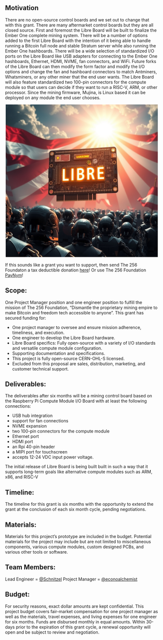 ## Motivation
There are no open-source control boards and we set out to change that with this grant. There are many aftermarket control boards but they are all closed source. First and foremost the Libre Board will be built to finalize the Ember One complete mining system. There will be a number of options added to the first Libre Board with the intention of it being able to handle running a Bitcoin full node and stable Stratum server while also running the Ember One hashboards. There will be a wide selection of standardized I/O ports on the Libre Board like USB adapters for connecting to the Ember One hashboards, Ethernet, HDMI, NVME, fan connectors, and WiFi. Future forks of the Libre Board can then modify the form factor and modify the I/O options and change the fan and hashboard connectors to match Antminers, Whatsminers, or any other miner that the end user wants. The Libre Board will also feature standardized two 100-pin connectors for the compute module so that users can decide if they want to run a RISC-V, ARM, or other processor. Since the mining firmware, Mujina, is Linux based it can be deployed on any module the end user chooses.   

<p align="center">
<img width="500" src="assets/Libre-Board-Lander.jpg">
</p>

If this sounds like a grant you want to support, then send The 256 Foundaton a tax deductible donation [here](https://pay.zaprite.com/pl_ZRWeSGjRWG)! Or use The 256 Foundation [PayNym](https://paynym.rs/+appetizingadministration90)!

## Scope:
One Project Manager position and one engineer position to fulfill the mission of The 256 Foundation, “Dismantle the proprietary mining empire to make Bitcoin and freedom tech accessible to anyone”. This grant has secured funding for:

* One project manager to oversee and ensure mission adherence, timeliness, and execution. 
* One engineer to develop the Libre Board hardware.
* Libre Board specifics: Fully open-source with a variety of I/O standards and versatile compute module configuration. 
* Supporting documentation and specifications. 
* This project is fully open-source CERN-OHL-S licensed.
* Excluded from this proposal are sales, distribution, marketing, and customer technical support.

## Deliverables:
The deliverables after six months will be a mining control board based on the Raspberry Pi Compute Module I/O Board with at least the following connections: 

* USB hub integration
* support for fan connections
* NVME expansion
* two 100-pin connectors for the compute module
* Ethernet port
* HDMI port
* an Rpi 40-pin header
* a MIPI port for touchscreen
* accepts 12-24 VDC input power voltage.

The initial release of Libre Board is being built built in such a way that it supports long-term goals like alternative compute modules such as ARM, x86, and RISC-V

## Timeline:
The timeline for this grant is six months with the opportunity to extend the grant at the conclusion of each six month cycle, pending negotiations.

## Materials:
Materials for this project’s prototype are included in the budget. Potential materials for the project may include but are not limited to miscellaneous components, various compute modules, custom designed PCBs, and various other tools or software.

## Team Members:
Lead Engineer = [@Schnitzel](https://x.com/Schnitzel)
Project Manager = [@econoalchemist](https://x.com/econoalchemist)

## Budget:
For security reasons, exact dollar amounts are kept confidential. This project budget covers fair-market compensation for one project manager as well as the materials, travel expenses, and living expenses for one engineer for six months. Funds are disbursed monthly in equal amounts. Within 30-days prior to the expiration of this grant cycle, a renewal opportunity will open and be subject to review and negotiation.
